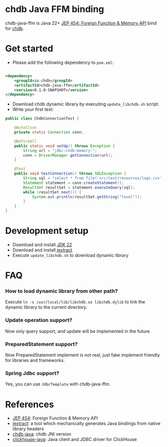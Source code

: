 chdb Java FFM binding
======================

chdb-java-ffm is Java 22+ [JEP 454: Foreign Function & Memory API](https://openjdk.org/jeps/454) bind for [chdb](https://github.com/chdb-io).

# Get started

- Please add the following dependency to `pom.xml`:

```xml

<dependency>
    <groupId>io.chdb</groupId>
    <artifactId>chdb-java-ffm</artifactId>
    <version>0.1.0-SNAPSHOT</version>
</dependency>
```

- Download chdb dynamic library by executing `update_libchdb.sh` script.
- Write your first test:

```java
public class ChdbConnectionTest {

    @AutoClose
    private static Connection conn;

    @BeforeAll
    public static void setUp() throws Exception {
        String url = "jdbc:chdb:memory:";
        conn = DriverManager.getConnection(url);
    }

    @Test
    public void testConnection() throws SQLException {
        String sql = "select * from file('src/test/resources/logs.csv','CSV')";
        Statement statement = conn.createStatement();
        ResultSet resultSet = statement.executeQuery(sql);
        while (resultSet.next()) {
            System.out.println(resultSet.getString("level"));
        }
    }
}
```

# Development setup

- Download and install [JDK 22](https://jdk.java.net/22/)
- Download and install [jextract](https://jdk.java.net/jextract/)
- Execute `update_libchdb.sh` to download dynamic library

# FAQ

### How to load dynamic library from other path?

Execute `ln -s /usr/local/lib/libchdb.so libchdb.dylib` to link the dynamic library to the current directory.

### Update operation support?

Now only query support, and update will be implemented in the future.

### PreparedStatement support?

Now PreparedStatement implement is not real, just fake implement friendly for libraries and frameworks.

### Spring Jdbc support?

Yes, you can use `JdbcTemplate` with chdb-java-ffm. 

# References

* [JEP 454](https://openjdk.org/jeps/454): Foreign Function & Memory API
* [jextract](https://jdk.java.net/jextract/): a tool which mechanically generates Java bindings from native library headers
* [chdb-java](https://github.com/chdb-io/chdb-java): chdb JNI version
* [clickhouse-java](https://github.com/ClickHouse/clickhouse-java): Java client and JDBC driver for ClickHouse